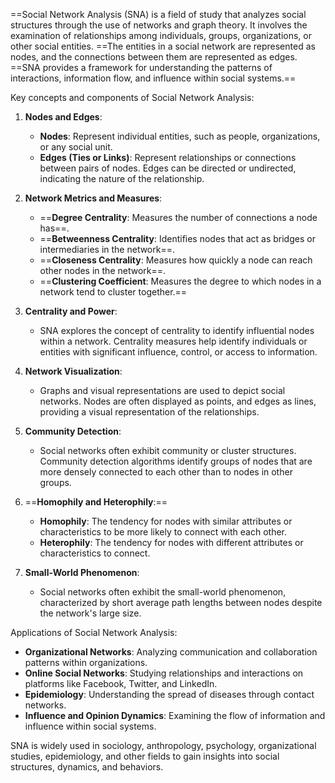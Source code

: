 ==Social Network Analysis (SNA) is a field of study that analyzes social structures through the use of networks and graph theory. It involves the examination of relationships among individuals, groups, organizations, or other social entities. ==The entities in a social network are represented as nodes, and the connections between them are represented as edges. ==SNA provides a framework for understanding the patterns of interactions, information flow, and influence within social systems.==

Key concepts and components of Social Network Analysis:

1. **Nodes and Edges**:
   - **Nodes**: Represent individual entities, such as people, organizations, or any social unit.
   - **Edges (Ties or Links)**: Represent relationships or connections between pairs of nodes. Edges can be directed or undirected, indicating the nature of the relationship.

2. **Network Metrics and Measures**:
   - ==**Degree Centrality**: Measures the number of connections a node has==.
   - ==**Betweenness Centrality**: Identifies nodes that act as bridges or intermediaries in the network==.
   - ==**Closeness Centrality**: Measures how quickly a node can reach other nodes in the network==.
   - ==**Clustering Coefficient**: Measures the degree to which nodes in a network tend to cluster together.==

3. **Centrality and Power**:
   - SNA explores the concept of centrality to identify influential nodes within a network. Centrality measures help identify individuals or entities with significant influence, control, or access to information.

4. **Network Visualization**:
   - Graphs and visual representations are used to depict social networks. Nodes are often displayed as points, and edges as lines, providing a visual representation of the relationships.

5. **Community Detection**:
   - Social networks often exhibit community or cluster structures. Community detection algorithms identify groups of nodes that are more densely connected to each other than to nodes in other groups.

6. ==**Homophily and Heterophily**:==
   - **Homophily**: The tendency for nodes with similar attributes or characteristics to be more likely to connect with each other.
   - **Heterophily**: The tendency for nodes with different attributes or characteristics to connect.

7. **Small-World Phenomenon**:
   - Social networks often exhibit the small-world phenomenon, characterized by short average path lengths between nodes despite the network's large size.

Applications of Social Network Analysis:

- **Organizational Networks**: Analyzing communication and collaboration patterns within organizations.
- **Online Social Networks**: Studying relationships and interactions on platforms like Facebook, Twitter, and LinkedIn.
- **Epidemiology**: Understanding the spread of diseases through contact networks.
- **Influence and Opinion Dynamics**: Examining the flow of information and influence within social systems.

SNA is widely used in sociology, anthropology, psychology, organizational studies, epidemiology, and other fields to gain insights into social structures, dynamics, and behaviors.